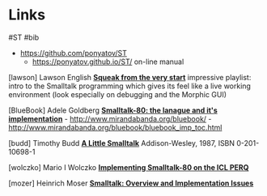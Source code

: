 # Links
#ST #bib

- https://github.com/ponyatov/ST
	- https://ponyatov.github.io/ST/ on-line manual

[lawson]
	Lawson English
	[**Squeak from the very start**](https://www.youtube.com/playlist?list=PL6601A198DF14788D)
	impressive playlist: intro to the Smalltalk programming which gives its feel like a live working environment (look especially on debugging and the Morphic GUI)

[BlueBook]
	Adele Goldberg
	[**Smalltalk-80: the lanague and it's implementation**](http://stephane.ducasse.free.fr/FreeBooks/BlueBook/Bluebook.pdf)
	- http://www.mirandabanda.org/bluebook/
		- http://www.mirandabanda.org/bluebook/bluebook_imp_toc.html

[budd]
	Timothy Budd
	[**A Little Smalltalk**](http://rmod-files.lille.inria.fr/FreeBooks/LittleSmalltalk/ALittleSmalltalk.pdf)
	Addison-Wesley, 1987, ISBN 0-201-10698-1

[wolczko]
	Mario I Wolczko
	[**Implementing Smalltalk-80 on the ICL PERQ**](http://www.wolczko.com/st80/)

[mozer]
	Heinrich Moser
	[**Smalltalk: Overview and Implementation Issues**](https://www.heinzi.at/texte/smalltalk.pdf)
